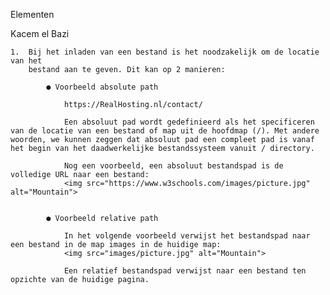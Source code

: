 Elementen

Kacem el Bazi


    1.  Bij het inladen van een bestand is het noodzakelijk om de locatie van het
        bestand aan te geven. Dit kan op 2 manieren:
            
            ● Voorbeeld absolute path
                
                https://RealHosting.nl/contact/

                Een absoluut pad wordt gedefinieerd als het specificeren van de locatie van een bestand of map uit de hoofdmap (/). Met andere woorden, we kunnen zeggen dat absoluut pad een compleet pad is vanaf het begin van het daadwerkelijke bestandssysteem vanuit / directory.

                Nog een voorbeeld, een absoluut bestandspad is de volledige URL naar een bestand:
                <img src="https://www.w3schools.com/images/picture.jpg" alt="Mountain">
            
            
            ● Voorbeeld relative path
                
                In het volgende voorbeeld verwijst het bestandspad naar een bestand in de map images in de huidige map:
                <img src="images/picture.jpg" alt="Mountain">

                Een relatief bestandspad verwijst naar een bestand ten opzichte van de huidige pagina.


